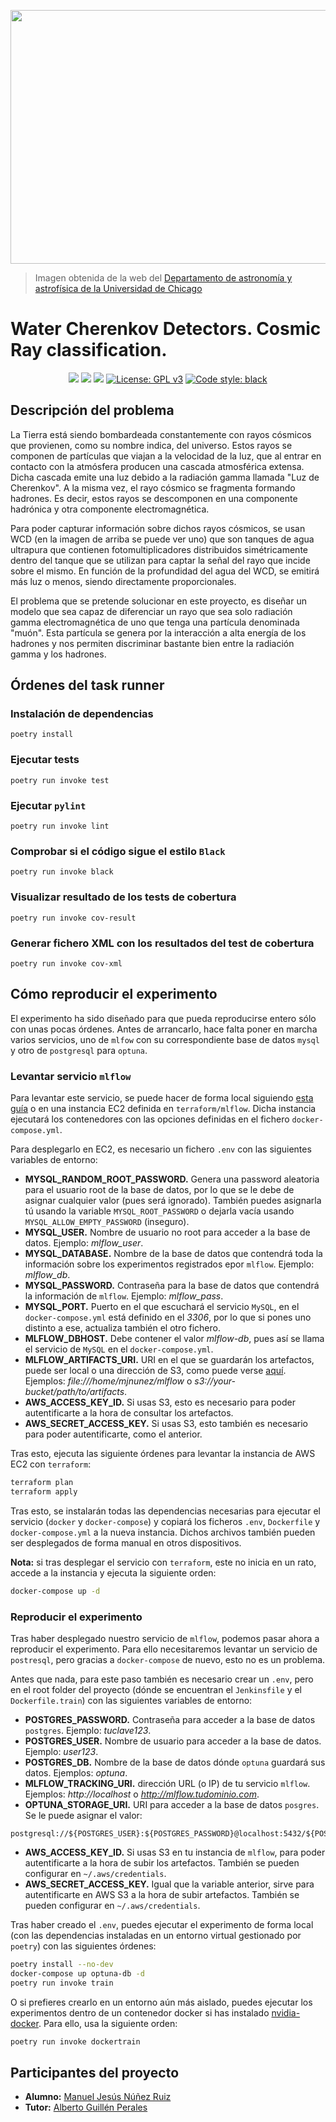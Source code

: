 <p align="center">
    <img width="639" height="406" src="https://astro.uchicago.edu/depot/images/highlight-080224-3_large.jpg">
</p>

> Imagen obtenida de la web del [Departamento de astronomía y astrofísica de la Universidad de Chicago](https://astro.uchicago.edu/research/auger.php)

# Water Cherenkov Detectors. Cosmic Ray classification.
<p align="center">
    <a href='http://jenkins.mjnunez.es/job/TFG/job/main/'><img src='http://jenkins.mjnunez.es/buildStatus/icon?job=TFG%2Fmain'></a>
    <a href="https://www.codacy.com/gh/ManuelJNunez/TFG/dashboard?utm_source=github.com&amp;utm_medium=referral&amp;utm_content=ManuelJNunez/TFG&amp;utm_campaign=Badge_Coverage"><img src="https://app.codacy.com/project/badge/Coverage/e289951e1da6421e82062829ef76ae5d"/></a>
    <a href="https://www.codacy.com/gh/ManuelJNunez/TFG/dashboard?utm_source=github.com&amp;utm_medium=referral&amp;utm_content=ManuelJNunez/TFG&amp;utm_campaign=Badge_Grade"><img src="https://app.codacy.com/project/badge/Grade/e289951e1da6421e82062829ef76ae5d"/></a>
    <a href="https://www.gnu.org/licenses/gpl-3.0"><img alt="License: GPL v3" src="https://img.shields.io/badge/License-GPLv3-blue.svg"></a>
    <a href="https://github.com/psf/black"><img alt = "Code style: black" src="https://img.shields.io/badge/code%20style-black-000000.svg"></a>
</p>

## Descripción del problema

La Tierra está siendo bombardeada constantemente con rayos cósmicos que provienen, como su nombre indica, del universo. Estos rayos se componen de partículas que viajan a la velocidad de la luz, que al entrar en contacto con la atmósfera producen una cascada atmosférica extensa. Dicha cascada emite una luz debido a la radiación gamma llamada "Luz de Cherenkov". A la misma vez, el rayo cósmico se fragmenta formando hadrones. Es decir, estos rayos se descomponen en una componente hadrónica y otra componente electromagnética.

Para poder capturar información sobre dichos rayos cósmicos, se usan WCD (en la imagen de arriba se puede ver uno) que son tanques de agua ultrapura que contienen fotomultiplicadores distribuidos simétricamente dentro del tanque que se utilizan para captar la señal del rayo que incide sobre el mismo. En función de la profundidad del agua del WCD, se emitirá más luz o menos, siendo directamente proporcionales.

El problema que se pretende solucionar en este proyecto, es diseñar un modelo que sea capaz de diferenciar un rayo que sea solo radiación gamma electromagnética de uno que tenga una partícula denominada "muón". Esta partícula se genera por la interacción a alta energía de los hadrones y nos permiten discriminar bastante bien entre la radiación gamma y los hadrones.

## Órdenes del task runner

### Instalación de dependencias

    poetry install

### Ejecutar tests

    poetry run invoke test

### Ejecutar `pylint`

    poetry run invoke lint

### Comprobar si el código sigue el estilo `Black`

    poetry run invoke black

### Visualizar resultado de los tests de cobertura

    poetry run invoke cov-result

### Generar fichero XML con los resultados del test de cobertura

    poetry run invoke cov-xml

## Cómo reproducir el experimento

El experimento ha sido diseñado para que pueda reproducirse entero sólo con unas pocas órdenes. Antes de arrancarlo, hace falta poner en marcha varios servicios, uno de `mlfow` con su correspondiente base de datos `mysql` y otro de `postgresql` para `optuna`.

### Levantar servicio `mlflow`

Para levantar este servicio, se puede hacer de forma local siguiendo [esta guía](https://www.mlflow.org/docs/latest/tracking.html#scenario-1-mlflow-on-localhost) o en una instancia EC2 definida en `terraform/mlflow`. Dicha instancia ejecutará los contenedores con las opciones definidas en el fichero `docker-compose.yml`.

Para desplegarlo en EC2, es necesario un fichero `.env` con las siguientes variables de entorno:

- **MYSQL_RANDOM_ROOT_PASSWORD.** Genera una password aleatoria para el usuario root de la base de datos, por lo que se le debe de asignar cualquier valor (pues será ignorado). También puedes asignarla tú usando la variable `MYSQL_ROOT_PASSWORD` o dejarla vacía usando `MYSQL_ALLOW_EMPTY_PASSWORD` (inseguro).
- **MYSQL_USER.** Nombre de usuario no root para acceder a la base de datos. Ejemplo: *mlflow_user*.
- **MYSQL_DATABASE.** Nombre de la base de datos que contendrá toda la información sobre los experimentos registrados epor `mlflow`. Ejemplo: *mlflow_db*.
- **MYSQL_PASSWORD.** Contraseña para la base de datos que contendrá la información de `mlflow`. Ejemplo: *mlflow_pass*.
- **MYSQL_PORT.** Puerto en el que escuchará el servicio `MySQL`, en el `docker-compose.yml` está definido en el *3306*, por lo que si pones uno distinto a ese, actualiza también el otro fichero.
- **MLFLOW_DBHOST.** Debe contener el valor *mlflow-db*, pues así se llama el servicio de `MySQL` en el `docker-compose.yml`.
- **MLFLOW_ARTIFACTS_URI.** URI en el que se guardarán los artefactos, puede ser local o una dirección de S3, como puede verse [aquí](https://www.mlflow.org/docs/latest/tracking.html#scenario-4-mlflow-with-remote-tracking-server-backend-and-artifact-stores). Ejemplos: *file:///home/mjnunez/mlflow* o *s3://your-bucket/path/to/artifacts*.
- **AWS_ACCESS_KEY_ID.** Si usas S3, esto es necesario para poder autentificarte a la hora de consultar los artefactos.
- **AWS_SECRET_ACCESS_KEY.** Si usas S3, esto también es necesario para poder autentificarte, como el anterior.

Tras esto, ejecuta las siguiente órdenes para levantar la instancia de AWS EC2 con `terraform`:

```sh
terraform plan
terraform apply
```

Tras esto, se instalarán todas las dependencias necesarias para ejecutar el servicio (`docker` y `docker-compose`) y copiará los ficheros `.env`, `Dockerfile` y `docker-compose.yml` a la nueva instancia. Dichos archivos también pueden ser desplegados de forma manual en otros dispositivos.

**Nota:** si tras desplegar el servicio con `terraform`, este no inicia en un rato, accede a la instancia y ejecuta la siguiente orden:

```sh
docker-compose up -d
```

### Reproducir el experimento

Tras haber desplegado nuestro servicio de `mlflow`, podemos pasar ahora a reproducir el experimento. Para ello necesitaremos levantar un servicio de `postresql`, pero gracias a `docker-compose` de nuevo, esto no es un problema.

Antes que nada, para este paso también es necesario crear un `.env`, pero en el root folder del proyecto (dónde se encuentran el `Jenkinsfile` y el `Dockerfile.train`) con las siguientes variables de entorno:

- **POSTGRES_PASSWORD.** Contraseña para acceder a la base de datos `postgres`. Ejemplo: *tuclave123*.
- **POSTGRES_USER.** Nombre de usuario para acceder a la base de datos. Ejemplo: *user123*.
- **POSTGRES_DB.** Nombre de la base de datos dónde `optuna` guardará sus datos. Ejemplos: *optuna*.
- **MLFLOW_TRACKING_URI.** dirección URL (o IP) de tu servicio `mlflow`. Ejemplos: *http://localhost* o *http://mlflow.tudominio.com*.
- **OPTUNA_STORAGE_URI.** URI para acceder a la base de datos `posgres`. Se le puede asignar el valor:
```plaintext  
postgresql://${POSTGRES_USER}:${POSTGRES_PASSWORD}@localhost:5432/${POSTGRES_DB}
```
- **AWS_ACCESS_KEY_ID.** Si usas S3 en tu instancia de `mlflow`, para poder autentificarte a la hora de subir los artefactos. También se pueden configurar en `~/.aws/credentials`.
- **AWS_SECRET_ACCESS_KEY.** Igual que la variable anterior, sirve para autentificarte en AWS S3 a la hora de subir artefactos. También se pueden configurar en `~/.aws/credentials`.

Tras haber creado el `.env`, puedes ejecutar el experimento de forma local (con las dependencias instaladas en un entorno virtual gestionado por `poetry`) con las siguientes órdenes:

```sh
poetry install --no-dev
docker-compose up optuna-db -d
poetry run invoke train
```

O si prefieres crearlo en un entorno aún más aislado, puedes ejecutar los experimentos dentro de un contenedor docker si has instalado [nvidia-docker](https://docs.nvidia.com/datacenter/cloud-native/container-toolkit/install-guide.html). Para ello, usa la siguiente orden:

```sh
poetry run invoke dockertrain
```

## Participantes del proyecto
-   **Alumno:** [Manuel Jesús Núñez Ruiz](https://github.com/ManuelJNunez)
-   **Tutor:** [Alberto Guillén Perales](https://github.com/aguillenatc)
